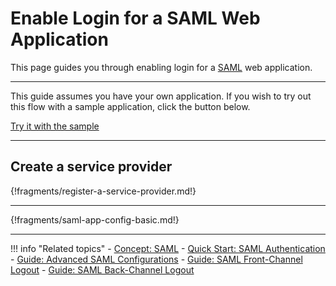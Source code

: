 # Enable Login for a SAML Web Application

This page guides you through enabling login for a [SAML](../../../references/concepts/authentication/intro-saml/) web application. 

---

This guide assumes you have your own application. If you wish to try out this flow with a sample application, click the button below. 

<a class="samplebtn_a" href="../../../quick-starts/webapp-saml-sample" rel="nofollow noopener">Try it with the sample</a>

----

## Create a service provider

{!fragments/register-a-service-provider.md!}

----

{!fragments/saml-app-config-basic.md!}

----

!!! info "Related topics"
    - [Concept: SAML](../../../references/concepts/authentication/intro-saml/)
    - [Quick Start: SAML Authentication](../../../quick-starts/webapp-saml-sample)
    - [Guide: Advanced SAML Configurations](../saml-app-config-advanced)
    - [Guide: SAML Front-Channel Logout](../saml-front-channel-logout)
    - [Guide: SAML Back-Channel Logout](../saml-back-channel-logout)

